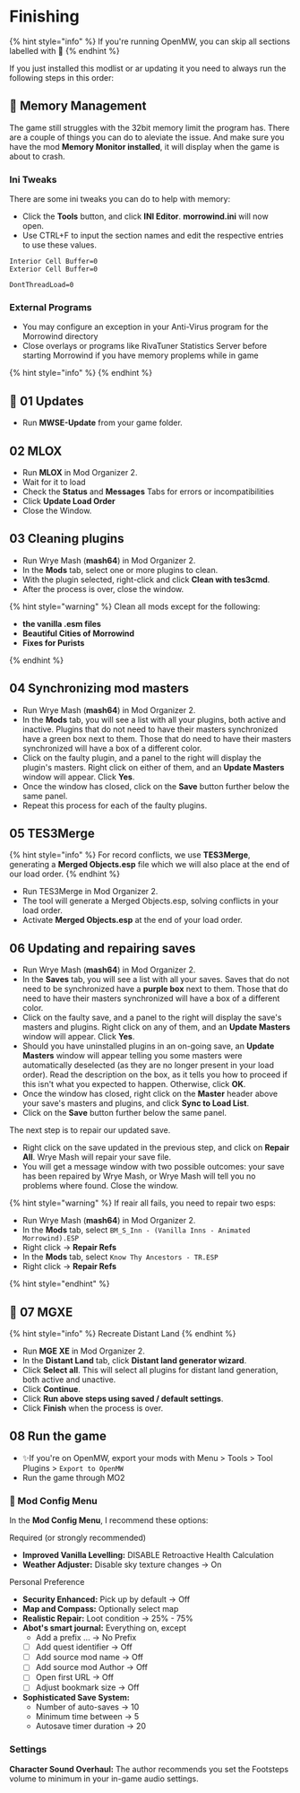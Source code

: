 # Finishing

{% hint style="info" %}
If you're running OpenMW, you can skip all sections labelled with 📃
{% endhint %}

If you just installed this modlist or ar updating it you need to always run the following steps in this order:

## 📃 Memory Management

The game still struggles with the 32bit memory limit the program has. There are a couple of things you can do to aleviate the issue. And make sure you have the mod **Memory Monitor installed**, it will display when the game is about to crash.

### Ini Tweaks

There are some ini tweaks you can do to help with memory:

* Click the **Tools** button, and click **INI Editor**. **morrowind.ini** will now open.
* Use CTRL+F to input the section names and edit the respective entries to use these values.

```text
Interior Cell Buffer=0
Exterior Cell Buffer=0

DontThreadLoad=0
```

### External Programs

* You may configure an exception in your Anti-Virus program for the Morrowind directory
* Close overlays or programs like RivaTuner Statistics Server before starting Morrowind if you have memory proplems while in game

{% hint style="info" %}
{% endhint %}

## 📃 01 Updates

* Run **MWSE-Update** from your game folder.

## 02 MLOX

* Run **MLOX** in Mod Organizer 2.
* Wait for it to load
* Check the **Status** and **Messages** Tabs for errors or incompatibilities
* Click **Update Load Order**
* Close the Window.

## 03 Cleaning plugins

* Run Wrye Mash (**mash64**) in Mod Organizer 2.
* In the **Mods** tab, select one or more plugins to clean.
* With the plugin selected, right-click and click **Clean with tes3cmd**.
* After the process is over, close the window.

{% hint style="warning" %}
Clean all mods except for the following:

* **the vanilla .esm files**
* **Beautiful Cities of Morrowind**
* **Fixes for Purists**

{% endhint %}

## 04 Synchronizing mod masters

* Run Wrye Mash (**mash64**) in Mod Organizer 2.
* In the **Mods** tab, you will see a list with all your plugins, both active and inactive. Plugins that do not need to have their masters synchronized have a green box next to them. Those that do need to have their masters synchronized will have a box of a different color.
* Click on the faulty plugin, and a panel to the right will display the plugin's masters. Right click on either of them, and an **Update Masters** window will appear. Click **Yes**.
* Once the window has closed, click on the **Save** button further below the same panel.
* Repeat this process for each of the faulty plugins.

## 05 TES3Merge

{% hint style="info" %}
For record conflicts, we use **TES3Merge**, generating a **Merged Objects.esp** file which we will also place at the end of our load order.
{% endhint %}

* Run TES3Merge in Mod Organizer 2.
* The tool will generate a Merged Objects.esp, solving conflicts in your load order.
* Activate **Merged Objects.esp** at the end of your load order.

## 06 Updating and repairing saves

* Run Wrye Mash (**mash64**) in Mod Organizer 2.
* In the **Saves** tab, you will see a list with all your saves. Saves that do not need to be synchronized have a **purple box** next to them. Those that do need to have their masters synchronized will have a box of a different color.
* Click on the faulty save, and a panel to the right will display the save's masters and plugins. Right click on any of them, and an **Update Masters** window will appear. Click **Yes**.
* Should you have uninstalled plugins in an on-going save, an **Update Masters** window will appear telling you some masters were automatically deselected (as they are no longer present in your load order). Read the description on the box, as it tells you how to proceed if this isn't what you expected to happen. Otherwise, click **OK**.
* Once the window has closed, right click on the **Master** header above your save's masters and plugins, and click **Sync to Load List**.
* Click on the **Save** button further below the same panel.

The next step is to repair our updated save.

* Right click on the save updated in the previous step, and click on **Repair All**. Wrye Mash will repair your save file.
* You will get a message window with two possible outcomes: your save has been repaired by Wrye Mash, or Wrye Mash will tell you no problems where found. Close the window.

{% hint style="warning" %}
If reair all fails, you need to repair two esps:

* Run Wrye Mash (**mash64**) in Mod Organizer 2.
* In the **Mods** tab, select `BM_S_Inn - (Vanilla Inns - Animated Morrowind).ESP`
* Right click -> **Repair Refs**
* In the **Mods** tab, select `Know Thy Ancestors - TR.ESP`
* Right click -> **Repair Refs**

{% hint style="endhint" %}

## 📃 07 MGXE

{% hint style="info" %}
Recreate Distant Land
{% endhint %}

* Run **MGE XE** in Mod Organizer 2.
* In the **Distant Land** tab, click **Distant land generator wizard**.
* Click **Select all**. This will select all plugins for distant land generation, both active and unactive.
* Click **Continue**.
* Click **Run above steps using saved / default settings**.
* Click **Finish** when the process is over.

## 08 Run the game

* ✨If you're on OpenMW, export your mods with Menu > Tools > Tool Plugins > `Export to OpenMW`
* Run the game through MO2

### 📃 Mod Config Menu

In the **Mod Config Menu**, I recommend these options:

Required (or strongly recommended)

* **Improved Vanilla Levelling:** DISABLE Retroactive Health Calculation
* **Weather Adjuster:** Disable sky texture changes -> On

Personal Preference

* **Security Enhanced:** Pick up by default -> Off
* **Map and Compass:** Optionally select map
* **Realistic Repair:** Loot condition -> 25% - 75%
* **Abot's smart journal:** Everything on, except
  * Add a prefix ... -> No Prefix
  * [ ] Add quest identifier -> Off
  * [ ] Add source mod name -> Off
  * [ ] Add source mod Author -> Off
  * [ ] Open first URL -> Off
  * [ ] Adjust bookmark size -> Off
* **Sophisticated Save System:**
  * Number of auto-saves -> 10
  * Minimum time between -> 5
  * Autosave timer duration -> 20

### Settings

**Character Sound Overhaul:** The author recommends you set the Footsteps volume to minimum in your in-game audio settings.
